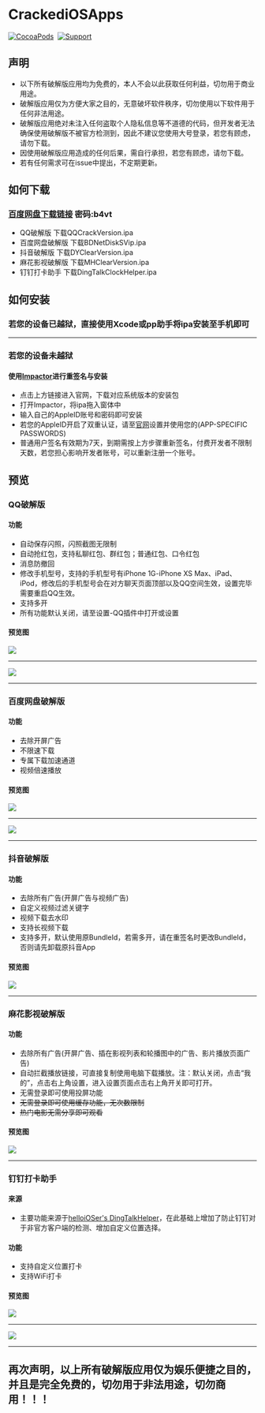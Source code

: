# CrackediOSApps
[![CocoaPods](http://img.shields.io/cocoapods/p/ZXTableView.svg?style=flat)](http://cocoapods.org/?q=ZXTableView)&nbsp;
[![Support](https://img.shields.io/badge/support-iOS%208.0%2B%20-blue.svg?style=flat)](https://www.apple.com/nl/ios/)&nbsp;
## 声明
* 以下所有破解版应用均为免费的，本人不会以此获取任何利益，切勿用于商业用途。
* 破解版应用仅为方便大家之目的，无意破坏软件秩序，切勿使用以下软件用于任何非法用途。
* 破解版应用绝对未注入任何盗取个人隐私信息等不道德的代码，但开发者无法确保使用破解版不被官方检测到，因此不建议您使用大号登录，若您有顾虑，请勿下载。
* 因使用破解版应用造成的任何后果，需自行承担，若您有顾虑，请勿下载。
* 若有任何需求可在issue中提出，不定期更新。
## 如何下载
### [百度网盘下载链接](https://pan.baidu.com/s/1Q_SO6c4NB4CTkw1tXBuO7w) 密码:b4vt
* QQ破解版 下载QQCrackVersion.ipa
* 百度网盘破解版 下载BDNetDiskSVip.ipa
* 抖音破解版 下载DYClearVersion.ipa
* 麻花影视破解版 下载MHClearVersion.ipa
* 钉钉打卡助手 下载DingTalkClockHelper.ipa
## 如何安装
### 若您的设备已越狱，直接使用Xcode或pp助手将ipa安装至手机即可

***

### 若您的设备未越狱
#### 使用[Impactor](http://www.cydiaimpactor.com)进行重签名与安装
* 点击上方链接进入官网，下载对应系统版本的安装包
* 打开Impactor，将ipa拖入窗体中
* 输入自己的AppleID账号和密码即可安装
* 若您的AppleID开启了双重认证，请至[官网](https://appleid.apple.com/account/manage)设置并使用您的(APP-SPECIFIC PASSWORDS)
* 普通用户签名有效期为7天，到期需按上方步骤重新签名，付费开发者不限制天数，若您担心影响开发者账号，可以重新注册一个账号。
## 预览
### QQ破解版
#### 功能
* 自动保存闪照，闪照截图无限制
* 自动抢红包，支持私聊红包、群红包；普通红包、口令红包
* 消息防撤回
* 修改手机型号，支持的手机型号有iPhone 1G-iPhone XS Max、iPad、iPod，修改后的手机型号会在对方聊天页面顶部以及QQ空间生效，设置完毕需要重启QQ生效。
* 支持多开
* 所有功能默认关闭，请至设置-QQ插件中打开或设置
#### 预览图
<img src="https://github.com/SmileZXLee/CrackediOSApps/blob/master/QQCrackVersionDemoImg/demo1.png?raw=true"/>

***

<img src="https://github.com/SmileZXLee/CrackediOSApps/blob/master/QQCrackVersionDemoImg/demo2.gif?raw=true"/>

***

### 百度网盘破解版
#### 功能
* 去除开屏广告
* 不限速下载
* 专属下载加速通道
* 视频倍速播放
#### 预览图
<img src="https://github.com/SmileZXLee/CrackediOSApps/blob/master/BDNetDiskSVipDemoImg/demo1.png?raw=true"/>

***

<img src="https://github.com/SmileZXLee/CrackediOSApps/blob/master/BDNetDiskSVipDemoImg/demo2.png?raw=true"/>

***

### 抖音破解版
#### 功能
* 去除所有广告(开屏广告与视频广告)
* 自定义视频过滤关键字
* 视频下载去水印
* 支持长视频下载
* 支持多开，默认使用原BundleId，若需多开，请在重签名时更改BundleId，否则请先卸载原抖音App
#### 预览图
<img src="https://github.com/SmileZXLee/CrackediOSApps/blob/master/DYClearVersionDemoImg/demo1.gif?raw=true"/>

***

### 麻花影视破解版
#### 功能
* 去除所有广告(开屏广告、插在影视列表和轮播图中的广告、影片播放页面广告)
* 自动拦截播放链接，可直接复制使用电脑下载播放。注：默认关闭，点击“我的”，点击右上角设置，进入设置页面点击右上角开关即可打开。
* 无需登录即可使用投屏功能
* <del>无需登录即可使用缓存功能，无次数限制</del>
* <del>热门电影无需分享即可观看</del>
#### 预览图
<img src="https://github.com/SmileZXLee/CrackediOSApps/blob/master/MHClearVersionDemoImg/demo1.gif?raw=true"/>

***
### 钉钉打卡助手
#### 来源
* 主要功能来源于[helloiOSer's DingTalkHelper](https://github.com/helloiOSer/DingTalkHelper)，在此基础上增加了防止钉钉对于非官方客户端的检测、增加自定义位置选择。
#### 功能
* 支持自定义位置打卡
* 支持WiFi打卡
#### 预览图
<img src="https://github.com/SmileZXLee/CrackediOSApps/blob/master/DingTalkClockHelper/demo1.png?raw=true"/>

***

<img src="https://github.com/SmileZXLee/CrackediOSApps/blob/master/DingTalkClockHelper/demo2.png?raw=true"/>

***

## 再次声明，以上所有破解版应用仅为娱乐便捷之目的，并且是完全免费的，切勿用于非法用途，切勿商用！！！

